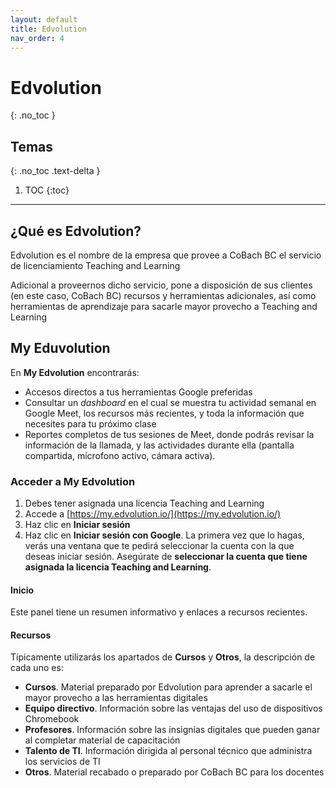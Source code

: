 ```yaml
---
layout: default
title: Edvolution
nav_order: 4
---
```


# Edvolution
{: .no_toc }

## Temas
{: .no_toc .text-delta }

1. TOC
{:toc}

---

## ¿Qué es Edvolution?

Edvolution es el nombre de la empresa que provee a CoBach BC el servicio de licenciamiento Teaching and Learning

Adicional a proveernos dicho servicio, pone a disposición de sus clientes (en este caso, CoBach BC) recursos y herramientas adicionales, así como herramientas de aprendizaje para sacarle mayor provecho a Teaching and Learning

## My Eduvolution

En **My Edvolution** encontrarás:
- Accesos directos a tus herramientas Google preferidas
- Consultar un _dashboard_ en el cual se muestra tu actividad semanal en Google Meet, los recursos más recientes, y toda la información que necesites para tu próximo clase
- Reportes completos de tus sesiones de Meet, donde podrás revisar la información de la llamada, y las actividades durante ella (pantalla compartida, mícrofono activo, cámara activa).

### Acceder a My Edvolution

1. Debes tener asignada una licencia Teaching and Learning
1. Accede a [https://my.edvolution.io/](https://my.edvolution.io/)
1. Haz clic en **Iniciar sesión**
1. Haz clic en **Iniciar sesión con Google**. La primera vez que lo hagas, verás una ventana que te pedirá seleccionar la cuenta con la que deseas iniciar sesión. Asegúrate de **seleccionar la cuenta que tiene asignada la licencia Teaching and Learning**.

#### Inicio

Este panel tiene un resumen informativo y enlaces a recursos recientes.

#### Recursos

Típicamente utilizarás los apartados de **Cursos** y **Otros**, la descripción de cada uno es:

- **Cursos**. Material preparado por Edvolution para aprender a sacarle el mayor provecho a las herramientas digitales
- **Equipo directivo**. Información sobre las ventajas del uso de dispositivos Chromebook
- **Profesores**. Información sobre las insignias digitales que pueden ganar al completar material de capacitación
- **Talento de TI**. Información dirigida al personal técnico que administra los servicios de TI
- **Otros**. Material recabado o preparado por CoBach BC para los docentes
